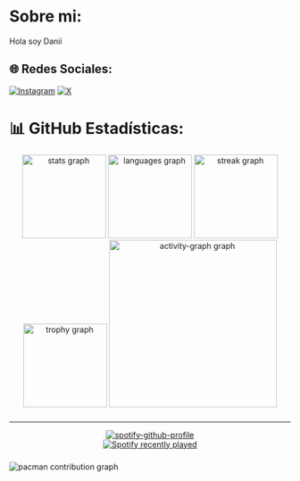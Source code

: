 # Sobre mi:
Hola soy Danii 


## 🌐 Redes Sociales:
[![Instagram](https://img.shields.io/badge/Instagram-%23E4405F.svg?logo=Instagram&logoColor=white)](https://instagram.com/atreyu_u) [![X](https://img.shields.io/badge/X-black.svg?logo=X&logoColor=white)](https://x.com/atreyu_u) 


# 📊 GitHub Estadísticas:

<div align="center">
  <img src="https://github-readme-stats.vercel.app/api?username=00danii&hide_title=false&hide_rank=false&show_icons=true&include_all_commits=true&count_private=true&disable_animations=false&theme=github_dark&locale=es&hide_border=true&order=1" height="150" alt="stats graph"  />
  <img src="https://github-readme-stats.vercel.app/api/top-langs?username=00danii&locale=es&hide_title=false&layout=compact&card_width=320&langs_count=6&theme=github_dark&hide_border=true&order=2" height="150" alt="languages graph"  />
  <img src="https://streak-stats.demolab.com?user=00danii&locale=es&mode=daily&theme=github_dark&hide_border=true&border_radius=5&order=3" height="150" alt="streak graph"  />
  <img src="https://github-profile-trophy.vercel.app?username=00danii&theme=darkhub&column=-1&row=1&margin-w=8&margin-h=8&no-bg=false&no-frame=true&order=4" height="150" alt="trophy graph"  />
  <img src="https://github-readme-activity-graph.vercel.app/graph?username=00danii&radius=16&theme=github-dark&area=false&order=5&custom_title=%20&hide_border=true&hide_title=false" height="300" alt="activity-graph graph"  />
</div>

###
---

<div align="center">
  <a href="https://spotify-github-profile.kittinanx.com/api/view?uid=3156sqnmhck7fvata7a3xsypxfn4&redirect=true">
    <img src="https://spotify-github-profile.kittinanx.com/api/view?uid=3156sqnmhck7fvata7a3xsypxfn4&cover_image=true&theme=default&show_offline=true&background_color=000000&interchange=true&bar_color=ad3fc0&bar_color_cover=true" alt="spotify-github-profile" />
  </a>
</div>


<div align="center">
  <a href="https://open.spotify.com/user/3156sqnmhck7fvata7a3xsypxfn4">
    <img src="https://spotify-recently-played-readme.vercel.app/api?user=3156sqnmhck7fvata7a3xsypxfn4&count=5&unique=false" alt="Spotify recently played"  />
  </a>
</div>

###


<picture>
  <source media="(prefers-color-scheme: dark)" srcset="https://raw.githubusercontent.com/00danii/00danii/output/pacman-contribution-graph-dark.svg">
  <source media="(prefers-color-scheme: light)" srcset="https://raw.githubusercontent.com/00danii/00danii/output/pacman-contribution-graph.svg">
  <img alt="pacman contribution graph" src="https://raw.githubusercontent.com/00danii/00danii/output/pacman-contribution-graph.svg">
</picture>
